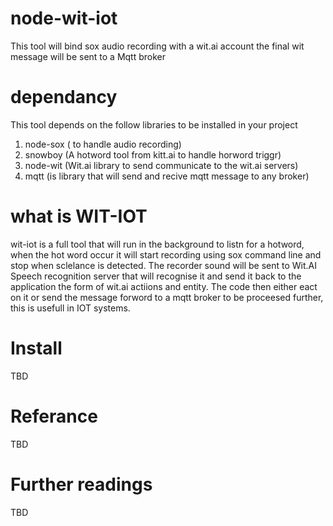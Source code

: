 # node-wit-iot
This tool will bind sox audio recording with a wit.ai account the final wit message will be sent to a Mqtt broker

# dependancy
This tool depends on the follow libraries to be installed in your project
1. node-sox ( to handle audio recording)
2. snowboy (A hotword tool from kitt.ai to handle horword triggr)  
3. node-wit (Wit.ai library to send communicate to the wit.ai servers)
4. mqtt (is library that will send and recive mqtt message to any broker)

# what is WIT-IOT
wit-iot is a full tool that will run in the background to listn for a hotword, when the hot word occur it will start recording using sox command line and stop when sclelance is detected. 
The recorder sound will be sent to Wit.AI Speech recognition server that will recognise it and send it back to the application the form of wit.ai actiions and entity.
The code then either eact on it or send the message forword to a mqtt broker to be proceesed further, this is usefull in IOT systems.

# Install
TBD

# Referance
TBD

# Further readings
TBD


